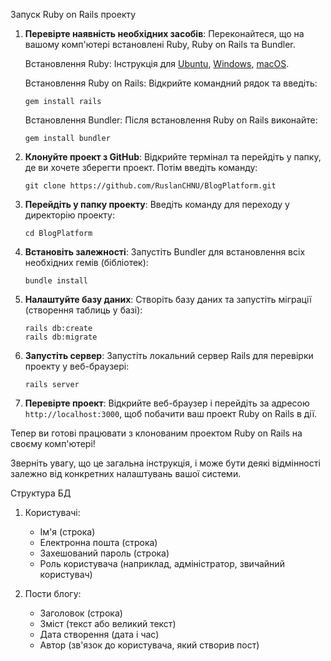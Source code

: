 Запуск Ruby on Rails проекту

1. **Перевірте наявність необхідних засобів**:
   Переконайтеся, що на вашому комп'ютері встановлені Ruby, Ruby on Rails та Bundler.

   Встановлення Ruby: Інструкція для [Ubuntu](https://www.ruby-lang.org/uk/documentation/installation/#apt), [Windows](https://rubyinstaller.org/), [macOS](https://www.ruby-lang.org/uk/documentation/installation/#homebrew).

   Встановлення Ruby on Rails: Відкрийте командний рядок та введіть:

   ```
   gem install rails
   ```

   Встановлення Bundler: Після встановлення Ruby on Rails виконайте:

   ```
   gem install bundler
   ```

2. **Клонуйте проект з GitHub**:
   Відкрийте термінал та перейдіть у папку, де ви хочете зберегти проект. Потім введіть команду:

   ```
   git clone https://github.com/RuslanCHNU/BlogPlatform.git
   ```

3. **Перейдіть у папку проекту**:
   Введіть команду для переходу у директорію проекту:

   ```
   cd BlogPlatform
   ```

4. **Встановіть залежності**:
   Запустіть Bundler для встановлення всіх необхідних гемів (бібліотек):

   ```
   bundle install
   ```

5. **Налаштуйте базу даних**:
   Створіть базу даних та запустіть міграції (створення таблиць у базі):

   ```
   rails db:create
   rails db:migrate
   ```

6. **Запустіть сервер**:
   Запустіть локальний сервер Rails для перевірки проекту у веб-браузері:

   ```
   rails server
   ```

7. **Перевірте проект**:
   Відкрийте веб-браузер і перейдіть за адресою `http://localhost:3000`, щоб побачити ваш проект Ruby on Rails в дії.

Тепер ви готові працювати з клонованим проектом Ruby on Rails на своєму комп'ютері!

Зверніть увагу, що це загальна інструкція, і може бути деякі відмінності залежно від конкретних налаштувань вашої системи.

Структура БД

1. Користувачі:

   - Ім'я (строка)
   - Електронна пошта (строка)
   - Захешований пароль (строка)
   - Роль користувача (наприклад, адміністратор, звичайний користувач)

2. Пости блогу:
   - Заголовок (строка)
   - Зміст (текст або великий текст)
   - Дата створення (дата і час)
   - Автор (зв'язок до користувача, який створив пост)
